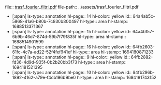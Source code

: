 file:: [trasf_fourier_filtri.pdf](../assets/trasf_fourier_filtri.pdf)
file-path:: ../assets/trasf_fourier_filtri.pdf

- [:span]
  ls-type:: annotation
  hl-page:: 14
  hl-color:: yellow
  id:: 64a4ab5c-5868-41a6-b80b-7c930b300497
  hl-type:: area
  hl-stamp:: 1688513371367
- [:span]
  ls-type:: annotation
  hl-page:: 15
  hl-color:: yellow
  id:: 64a4b157-6b9b-46d7-874d-59b7f79f835f
  hl-type:: area
  hl-stamp:: 1688514901599
- [:span]
  ls-type:: annotation
  hl-page:: 16
  hl-color:: yellow
  id:: 64fb2603-61fc-4c7a-ad22-52f4fef941ef
  hl-type:: area
  hl-stamp:: 1694180871233
- [:span]
  ls-type:: annotation
  hl-page:: 9
  hl-color:: yellow
  id:: 64fb2882-fd36-4d9d-935f-0b2b20bb3f73
  hl-type:: area
  hl-stamp:: 1694181521395
- [:span]
  ls-type:: annotation
  hl-page:: 10
  hl-color:: yellow
  id:: 64fb296b-1892-4162-a79e-f4cb196b9be0
  hl-type:: area
  hl-stamp:: 1694181743152